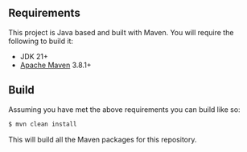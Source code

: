 ## Requirements

This project is Java based and built with Maven. You will require the following to build it:

- JDK 21+
- [Apache Maven](https://maven.apache.org) 3.8.1+

## Build

Assuming you have met the above requirements you can build like so:

```bash
$ mvn clean install
```

This will build all the Maven packages for this repository.